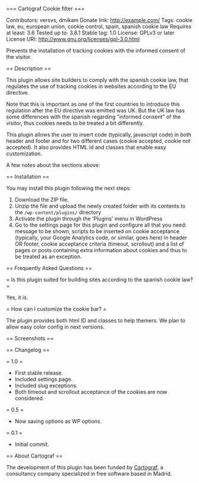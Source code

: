 === Cartograf Cookie filter ===

Contributors: versvs, dmikam
Donate link: http://example.com/
Tags: cookie law, eu, european union, cookie control, spain, spanish cookie law
Requires at least: 3.6
Tested up to: 3.8.1
Stable tag: 1.0
License: GPLv3 or later
License URI: http://www.gnu.org/licenses/gpl-3.0.html

Prevents the installation of tracking cookies with the informed consent of the visitor.

== Description ==

This plugin allows site builders to comply with the spanish cookie law, that regulates the use of tracking cookies in websites according to the EU directive.

Note that this is important as one of the first countries to introduce this regulation after the EU directive was emitted was UK. But the UK law has some differences with the spanish regarding "informed consent" of the visitor, thus cookies needs to be treated a bit differently.

This plugin allows the user to insert code (typically, javascript code) in both header and footer and for two different cases (cookie accepted, cookie not accepted). It also provides HTML id and classes that enable easy customization.



A few notes about the sections above:


== Installation ==

You may install this plugin following the next steps:

1. Download the ZIP file.
2. Unzip the file and upload the newly created folder with its contents to the `/wp-content/plugins/` directory
3. Activate the plugin through the 'Plugins' menu in WordPress
4. Go to the settings page for this plugin and configure all that you need: message to be shown, scripts to be inserted on cookie acceptance (typically, your Google Analytics code, or similar, goes here) in header OR footer, cookie acceptance criteria (timeout, scrollout) and a list of pages or posts containing extra information about cookies and thus to be treated as an exception.

== Frequently Asked Questions ==

= Is this plugin suited for building sites according to the spanish cookie law? =

Yes, it is.

= How can I customize the cookie bar? =

The plugin provides both html ID and classes to help themers. We plan to allow easy color config in next versions.


== Screenshots ==



== Changelog ==

= 1.0 =
* First stable release.
* Included settings page.
* Included slug exceptions.
* Both timeout and scrollout acceptance of the cookies are now considered.

= 0.5 =
* Now saving options as WP options.

= 0.1 =
* Initial commit.


== About Cartograf ==

The development of this plugin has been funded by [Cartograf](http://www.cartograf.net), a consultancy company specialized in free software based in Madrid.
